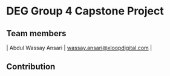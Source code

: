 # DEG Group 4 Capstone Project 


## Team members 

| Abdul Wassay Ansari | wassay.ansari@xloopdigital.com |

## Contribution 
